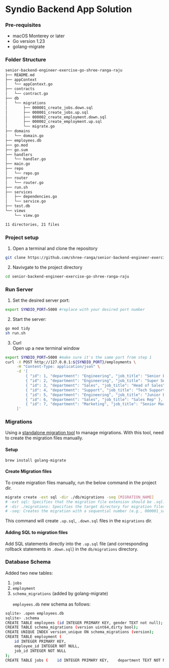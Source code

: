# Syndio Backend App Solution

### Pre-requisites

- macOS Monterey or later
- Go version 1.23
- golang-migrate

### Folder Structure

```bash
senior-backend-engineer-exercise-go-shree-ranga-raju
├── README.md
├── appContext
│   └── appContext.go
├── contracts
│   └── contract.go
├── db
│   └── migrations
│       ├── 000001_create_jobs.down.sql
│       ├── 000001_create_jobs.up.sql
│       ├── 000002_create_employment.down.sql
│       ├── 000002_create_employment.up.sql
│       └── migrate.go
├── domains
│   └── domain.go
├── employees.db
├── go.mod
├── go.sum
├── handlers
│   └── handler.go
├── main.go
├── repo
│   └── repo.go
├── router
│   └── router.go
├── run.sh
├── services
│   ├── dependencies.go
│   └── service.go
├── test.db
└── views
    └── view.go

11 directories, 21 files
```

### Project setup

1. Open a terminal and clone the repository

```bash
git clone https://github.com/shree-ranga/senior-backend-engineer-exercise-go-shree-ranga-raju.git
```

2. Navivgate to the project directory

```bash
cd senior-backend-engineer-exercise-go-shree-ranga-raju
```

### Run Server

1. Set the desired server port:

```bash
export SYNDIO_PORT=5000 #replace with your desired port number
```

2. Start the server:

```bash
go mod tidy
sh run.sh
```

3. Curl <br>
   Open up a new terminal window

```bash
export SYNDIO_PORT=5000 #make sure it's the same port from step 1
curl -X POST http://127.0.0.1:${SYNDIO_PORT}/employments \
     -H "Content-Type: application/json" \
     -d '[
         { "id": 1, "department": "Engineering", "job_title": "Senior Engineer" },
         { "id": 2, "department": "Engineering", "job_title": "Super Senior Engineer" },
         { "id": 3, "department": "Sales", "job_title": "Head of Sales" },
         { "id": 4, "department": "Support", "job_title": "Tech Support" },
         { "id": 5, "department": "Engineering", "job_title": "Junior Engineer" },
         { "id": 6, "department": "Sales", "job_title": "Sales Rep" },
         { "id": 7, "department": "Marketing", "job_title": "Senior Marketer" }
     ]'
```

### Migrations

Using a [standalone migration tool](https://github.com/golang-migrate/migrate) to manage migrations.
With this tool, need to create the migration files manually.

#### Setup

```
brew install golang-migrate
```

#### Create Migration files

To create migration files manually, run the below command in the project dir.

```sh
migrate create -ext sql -dir ./db/migrations -seq [MIGRATION_NAME]
# -ext sql: Specifies that the migration file extension should be .sql.
# -dir ./migrations: Specifies the target directory for migration files.
# -seq: Creates the migration with a sequential number (e.g., 000001_sample.up.sql and 000001_sample.down.sql).
```

This command will create `.up.sql`, `.down.sql` files in the `migrations` dir.

#### Adding SQL to migration files

Add SQL statements directly into the `.up.sql` file (and corresponding rollback statements in `.down.sql`) in the `db/migrations` directory.

### Database Schema

Added two new tables:

1. `jobs`
2. `employment`
3. `schema_migrations` (added by golang-migrate)
   <br><br>
   `employees.db` new schema as follows:

```bash
sqlite> .open employees.db
sqlite> .schema
CREATE TABLE employees (id INTEGER PRIMARY KEY, gender TEXT not null);
CREATE TABLE schema_migrations (version uint64,dirty bool);
CREATE UNIQUE INDEX version_unique ON schema_migrations (version);
CREATE TABLE employment (
    id INTEGER PRIMARY KEY,
    employee_id INTEGER NOT NULL,
    job_id INTEGER NOT NULL
);
CREATE TABLE jobs (    id INTEGER PRIMARY KEY,    department TEXT NOT NULL,    job_title TEXT UNIQUE NOT NULL);
```
